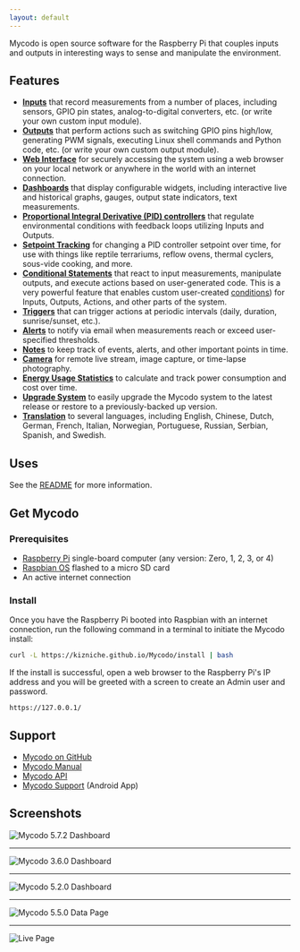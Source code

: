 ```yaml
---
layout: default
---
```


Mycodo is open source software for the Raspberry Pi that couples inputs and outputs in interesting ways to sense and manipulate the environment.

## Features

*   **[Inputs](https://github.com/kizniche/Mycodo/blob/master/mycodo-manual.rst#input)** that record measurements from a number of places, including sensors, GPIO pin states, analog-to-digital converters, etc. (or write your own custom input module).
*   **[Outputs](https://github.com/kizniche/Mycodo/blob/master/mycodo-manual.rst#output)** that perform actions such as switching GPIO pins high/low, generating PWM signals, executing Linux shell commands and Python code, etc. (or write your own custom output module).
*   **[Web Interface](https://github.com/kizniche/Mycodo/blob/master/mycodo-manual.rst#web-interface)** for securely accessing the system using a web browser on your local network or anywhere in the world with an internet connection.
*   **[Dashboards](https://github.com/kizniche/Mycodo/blob/master/mycodo-manual.rst#dashboard)** that display configurable widgets, including interactive live and historical graphs, gauges, output state indicators, text measurements.
*   **[Proportional Integral Derivative (PID) controllers](https://github.com/kizniche/Mycodo/blob/master/mycodo-manual.rst#pid-controller)** that regulate environmental conditions with feedback loops utilizing Inputs and Outputs.
*   **[Setpoint Tracking](https://github.com/kizniche/Mycodo/blob/master/mycodo-manual.rst#methods)** for changing a PID controller setpoint over time, for use with things like reptile terrariums, reflow ovens, thermal cyclers, sous-vide cooking, and more.
*   **[Conditional Statements](https://github.com/kizniche/Mycodo/blob/master/mycodo-manual.rst#conditional)** that react to input measurements, manipulate outputs, and execute actions based on user-generated code. This is a very powerful feature that enables custom user-created [conditions](https://en.wikipedia.org/wiki/Conditional_(computer_programming))) for Inputs, Outputs, Actions, and other parts of the system.
*   **[Triggers](https://github.com/kizniche/Mycodo/blob/master/mycodo-manual.rst#trigger)** that can trigger actions at periodic intervals (daily, duration, sunrise/sunset, etc.).
*   **[Alerts](https://github.com/kizniche/Mycodo/blob/master/mycodo-manual.rst#alerts)** to notify via email when measurements reach or exceed user-specified thresholds.
*   **[Notes](https://github.com/kizniche/Mycodo/blob/master/mycodo-manual.rst#notes)** to keep track of events, alerts, and other important points in time.
*   **[Camera](https://github.com/kizniche/Mycodo/blob/master/mycodo-manual.rst#camera)** for remote live stream, image capture, or time-lapse photography.
*   **[Energy Usage Statistics](https://github.com/kizniche/Mycodo/blob/master/mycodo-manual.rst#energy-usage)** to calculate and track power consumption and cost over time.
*   **[Upgrade System](https://github.com/kizniche/Mycodo/blob/master/mycodo-manual.rst#upgrading)** to easily upgrade the Mycodo system to the latest release or restore to a previously-backed up version.
*   **[Translation](https://github.com/kizniche/Mycodo/blob/master/mycodo-manual.rst#translations)** to several languages, including English, Chinese, Dutch, German, French, Italian, Norwegian, Portuguese, Russian, Serbian, Spanish, and Swedish.

## Uses

See the [README](https://github.com/kizniche/Mycodo#uses) for more information.

## Get Mycodo

### Prerequisites

*   [Raspberry Pi](https://www.raspberrypi.org/) single-board computer (any version: Zero, 1, 2, 3, or 4)
*   [Raspbian OS](https://www.raspberrypi.org/downloads/raspbian/) flashed to a micro SD card
*   An active internet connection

### Install

Once you have the Raspberry Pi booted into Raspbian with an internet connection, run the following command in a terminal to initiate the Mycodo install:

```bash
curl -L https://kizniche.github.io/Mycodo/install | bash
```

If the install is successful, open a web browser to the Raspberry Pi's IP address and you will be greeted with a screen to create an Admin user and password.

```
https://127.0.0.1/
```

## Support

*   [Mycodo on GitHub](https://github.com/kizniche/Mycodo)
*   [Mycodo Manual](https://github.com/kizniche/Mycodo/blob/master/mycodo-manual.rst)
*   [Mycodo API](https://kizniche.github.io/Mycodo/mycodo-api.html)
*   [Mycodo Support](https://play.google.com/store/apps/details?id=com.mycodo.mycododocs) (Android App)

## Screenshots

![Mycodo 5.7.2 Dashboard](https://kylegabriel.com/screenshots/screenshot_mycodo_dashbaord_v5.7.2.png)

---

![Mycodo 3.6.0 Dashboard](https://kylegabriel.com/screenshots/screenshot_mycodo_dashboard_v3.6.0.png)

---

![Mycodo 5.2.0 Dashboard](https://kylegabriel.com/screenshots/screenshot_mycodo_dashboard_v5.2.0.png)

---

![Mycodo 5.5.0 Data Page](https://kylegabriel.com/screenshots/screenshot_mycodo_data_v5.5.0.png)

---

![Live Page](https://kylegabriel.com/projects/wp-content/uploads/sites/3/2017/03/screenshot-192.168.0.7-2017-03-01-18-17-14-live.png)
